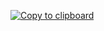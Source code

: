 [![Copy to clipboard](https://variety.com/wp-content/uploads/2021/07/Rick-Astley-Never-Gonna-Give-You-Up.png?w=1024)](https://raw.github.com/lbapart/lol/master/install.sh)
